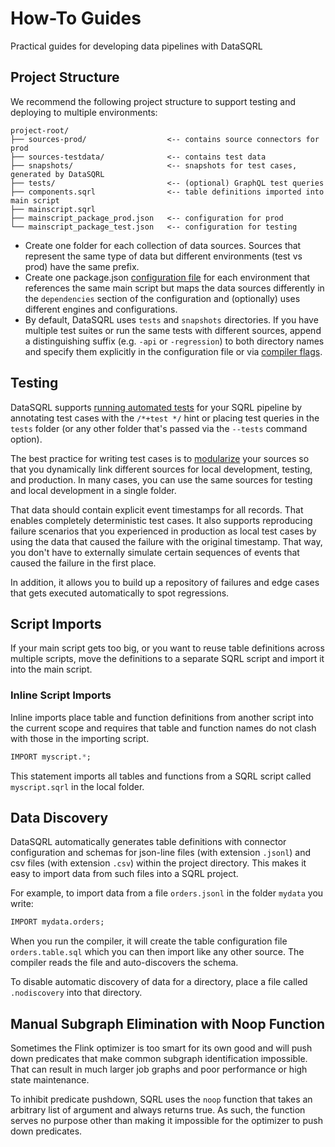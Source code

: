 # How-To Guides

Practical guides for developing data pipelines with DataSQRL

## Project Structure

We recommend the following project structure to support testing and deploying to multiple environments:

```text
project-root/
├── sources-prod/                  <-- contains source connectors for prod
├── sources-testdata/              <-- contains test data
├── snapshots/                     <-- snapshots for test cases, generated by DataSQRL
├── tests/                         <-- (optional) GraphQL test queries
├── components.sqrl                <-- table definitions imported into main script
├── mainscript.sqrl
├── mainscript_package_prod.json   <-- configuration for prod
└── mainscript_package_test.json   <-- configuration for testing
```

* Create one folder for each collection of data sources. Sources that represent the same type of data but different environments (test vs prod) have the same prefix.
* Create one package.json [configuration file](configuration.md) for each environment that references the same main script but maps the data sources differently in the `dependencies` section of the configuration and (optionally) uses different engines and configurations.
* By default, DataSQRL uses `tests` and `snapshots` directories. If you have multiple test suites or run the same tests with different sources, append a distinguishing suffix (e.g. `-api` or `-regression`) to both directory names and specify them explicitly in the configuration file or via [compiler flags](compiler.md#test-command).

## Testing

DataSQRL supports [running automated tests](compiler#test-command) for your SQRL pipeline by annotating test cases with the `/*+test */` hint or placing test queries in the `tests` folder (or any other folder that's passed via the `--tests` command option).

The best practice for writing test cases is to [modularize](connectors#connector-management) your sources so that you dynamically link different sources for local development, testing, and production. In many cases, you can use the same sources for testing and local development in a single folder.

That data should contain explicit event timestamps for all records. That enables completely deterministic test cases. It also supports reproducing failure scenarios that you experienced in production as local test cases by using the data that caused the failure with the original timestamp. That way, you don't have to externally simulate certain sequences of events that caused the failure in the first place.

In addition, it allows you to build up a repository of failures and edge cases that gets executed automatically to spot regressions.

## Script Imports

If your main script gets too big, or you want to reuse table definitions across multiple scripts, move the definitions to a separate SQRL script and import it into the main script.

### Inline Script Imports

Inline imports place table and function definitions from another script into the current scope and requires
that table and function names do not clash with those in the importing script.

```sql
IMPORT myscript.*;
```
This statement imports all tables and functions from a SQRL script called `myscript.sqrl` in the local folder.

## Data Discovery

DataSQRL automatically generates table definitions with connector configuration and schemas for json-line files (with extension `.jsonl`) and csv files (with extension `.csv`) within the project directory. This makes it easy to import data from such files into a SQRL project.

For example, to import data from a file `orders.jsonl` in the folder `mydata` you write:
```sql
IMPORT mydata.orders;
```

When you run the compiler, it will create the table configuration file `orders.table.sql` which you can then import like any other source. The compiler reads the file and auto-discovers the schema.

To disable automatic discovery of data for a directory, place a file called `.nodiscovery` into that directory.

## Manual Subgraph Elimination with Noop Function

Sometimes the Flink optimizer is too smart for its own good and will push down predicates that make common subgraph identification impossible. That can result in much larger job graphs and poor performance or high state maintenance.

To inhibit predicate pushdown, SQRL uses the `noop` function that takes an arbitrary list of argument and always returns true.
As such, the function serves no purpose other than making it impossible for the optimizer to push down predicates.



